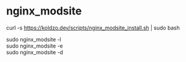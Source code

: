 # nginx_modsite

curl -s https://koldzo.dev/scripts/nginx_modsite_install.sh | sudo bash


sudo nginx_modsite -l <br>
sudo nginx_modsite -e <br>
sudo nginx_modsite -d <br>
